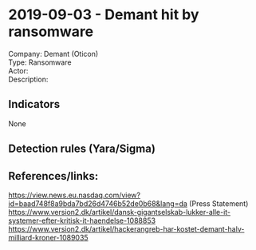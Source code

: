 # 2019-09-03 - Demant hit by ransomware  
Company: Demant (Oticon)  
Type: Ransomware  
Actor:   
Description:  

## Indicators  
None  

## Detection rules (Yara/Sigma)

## References/links:
https://view.news.eu.nasdaq.com/view?id=baad748f8a9bda7bd26d4746b52de0b68&lang=da (Press Statement)  
https://www.version2.dk/artikel/dansk-gigantselskab-lukker-alle-it-systemer-efter-kritisk-it-haendelse-1088853  
https://www.version2.dk/artikel/hackerangreb-har-kostet-demant-halv-milliard-kroner-1089035  

